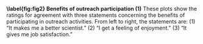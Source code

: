 **\label{fig:fig2} Benefits of outreach participation (1)** These plots show the ratings for agreement with three statements concerning the benefits of participating in outreach activities. From left to right, the statements are: (1) “It makes me a better scientist.” (2) “I get a feeling of enjoyment.” (3)  “It gives me job satisfaction.”
